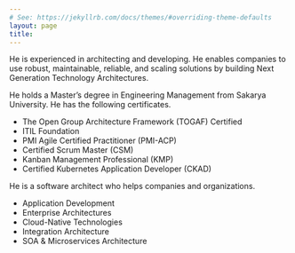 ```yaml
---
# See: https://jekyllrb.com/docs/themes/#overriding-theme-defaults
layout: page
title: 
---
```

He is experienced in architecting and developing. He enables companies to use robust, maintainable, reliable, and scaling solutions by building Next Generation Technology Architectures.

He holds a Master’s degree in Engineering Management from Sakarya University. He has the following certificates.

- The Open Group Architecture Framework (TOGAF) Certified
- ITIL Foundation
- PMI Agile Certified Practitioner (PMI-ACP)
- Certified Scrum Master (CSM)
- Kanban Management Professional (KMP)
- Certified Kubernetes Application Developer (CKAD)

He is a software architect who helps companies and organizations.

- Application Development
- Enterprise Architectures
- Cloud-Native Technologies
- Integration Architecture
- SOA & Microservices Architecture
